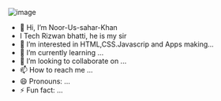 ![image](https://github.com/user-attachments/assets/02ab373b-42ff-41c0-a513-ee73c484a543)

- 👋 Hi, I’m Noor-Us-sahar-Khan
- I Tech Rizwan bhatti, he is my sir
- 👀 I’m interested in HTML,CSS.Javascrip and Apps making...
- 🌱 I’m currently learning ...
- 💞️ I’m looking to collaborate on ...
- 📫 How to reach me ...
- 😄 Pronouns: ...
- ⚡ Fun fact: ...

<!---
Noor-Us-Sahar/Noor-Us-Sahar is a ✨ special ✨ repository because its `README.md` (this file) appears on your GitHub profile.
You can click the Preview link to take a look at your changes.

